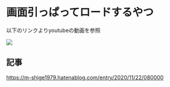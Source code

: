 # 画面引っぱってロードするやつ

以下のリンクよりyoutubeの動画を参照

[![](http://img.youtube.com/vi/FjwSYUMWbt0/0.jpg)](http://www.youtube.com/watch?v=FjwSYUMWbt0 "")

## 記事
https://m-shige1979.hatenablog.com/entry/2020/11/22/080000
